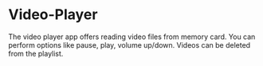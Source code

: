 # Video-Player
The video player app offers reading video files from memory card. You can perform options like pause, play, volume up/down. Videos can be deleted from the playlist.
